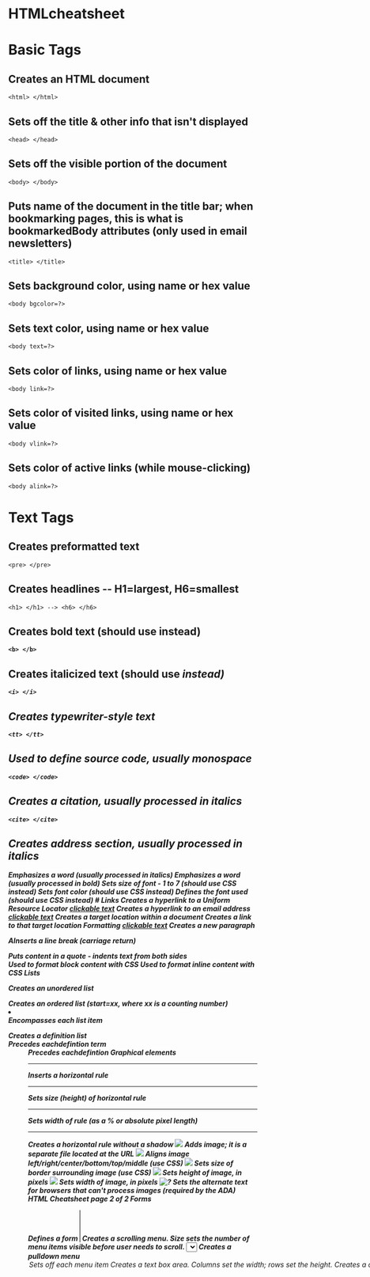 # HTMLcheatsheet
 
# Basic Tags

## Creates an HTML document
```<html> </html>```
## Sets off the title & other info that isn't displayed
```<head> </head>```
## Sets off the visible portion of the document

``` <body> </body> ```
## Puts name of the document in the title bar; when bookmarking pages, this is what is bookmarkedBody attributes (only used in email newsletters)
```<title> </title>```
## Sets background color, using name or hex value
```<body bgcolor=?>```
## Sets text color, using name or hex value
```<body text=?>```
## Sets color of links, using name or hex value
```<body link=?>```
## Sets color of visited links, using name or hex value
```<body vlink=?>```
## Sets color of active links (while mouse-clicking)
```<body alink=?>```
# Text Tags
## Creates preformatted text
```<pre> </pre>```
## Creates headlines -- H1=largest, H6=smallest
```<h1> </h1> --> <h6> </h6>```
## Creates bold text (should use <strong> instead)
```<b> </b>```
## Creates italicized text (should use <em> instead)
```<i> </i>```
## Creates typewriter-style text
```<tt> </tt>```
## Used to define source code, usually monospace
```<code> </code>```
## Creates a citation, usually processed in italics
```<cite> </cite>```
## Creates address section, usually processed in italics
<address> </address>
Emphasizes a word (usually processed in italics)
<em> </em>
Emphasizes a word (usually processed in bold)
<strong> </strong>
Sets size of font - 1 to 7 (should use CSS instead)
<font size=?> </font>
Sets font color (should use CSS instead)
<font color=?> </font>
Defines the font used (should use CSS instead)
<font face=?> </font>
# Links
Creates a hyperlink to a Uniform Resource Locator
<a href="URL">clickable text</a>
Creates a hyperlink to an email address
<a href="mailto:EMAIL_ADDRESS">clickable text</a>
Creates a target location within a document
<a name="NAME">
Creates a link to that target location
Formatting
<a href="#NAME">clickable text</a>
Creates a new paragraph
<p> </p>
AInserts a line break (carriage return)
<br>
<blockquote> </blockquote>
Puts content in a quote - indents text from both sides
<div> </div>
Used to format block content with CSS
<span> </span>
Used to format inline content with CSS
Lists
<ul> </ul>
Creates an unordered list
<ol start=?> </ol>
Creates an ordered list (start=xx,
where xx is a counting number)
<li> </li>
Encompasses each list item
<dl> </dl>
Creates a definition list
<dt>
 Precedes eachdefintion term
<dd>
 Precedes eachdefintion
 Graphical elements
<hr>
Inserts a horizontal rule
<hr size=?>
Sets size (height) of horizontal rule
<hr width=?>
Sets width of rule (as a % or absolute pixel length)
<hr noshade>
Creates a horizontal rule without a shadow
<img src="URL" />
Adds image; it is a separate file located at the URL
<img src="URL" align=?>
Aligns image left/right/center/bottom/top/middle (use CSS)
<img src="URL" border=?>
Sets size of border surrounding image (use CSS)
<img src="URL" height=?>
Sets height of image, in pixels
<img src="URL" width=?>
Sets width of image, in pixels
<img src="URL" alt=?>
Sets the alternate text for browsers that can't
process images (required by the ADA)
 HTML Cheatsheet page 2 of 2
Forms
<form> </form>
Defines a form
<select multiple name=? size=?> </select>
Creates a scrolling menu. Size sets the number of
menu items visible before user needs to scroll.
<select name=?> </select>
Creates a pulldown menu
<option>
Sets off each menu item
<textarea name=? cols="x" rows="y"></textarea>
Creates a text box area. Columns set the width;
rows set the height.
<input type="checkbox" name=? value=?>
Creates a checkbox.
<input type="checkbox" name=? value=? checked>
Creates a checkbox which is pre-checked.
<input type="radio" name=? value=?>
Creates a radio button.
<input type="radio" name=? value=? checked>
Creates a radio button which is pre-checked.
<input type="text" name=? size=?>
Creates a one-line text area. Size sets length, in
characters.
<input type="submit" value=?>
Creates a submit button. Value sets the text in the
submit button.
<input type="image" name=? src=? border=? alt=?>
Creates a submit button using an image.
<input type="reset">
Creates a reset button
Tables (use only for data layout - use CSS for page layout) Table attributes (only use for email newsletters)
<table> </table>
Creates a table
<tr> </tr>
Sets off each row in a table
<td> </td>
Sets off each cell in a row
<th> </th>
Sets off the table header (a normal cell with bold,
centered text)
<table border=?>
Sets the width of the border around table cells
<table cellspacing=?>
Sets amount of space between table cells
<table cellpadding=?>
Sets amount of space between a cell's border and
its contents
<table width=?>
Sets width of the table in pixels or as a percentage
<tr align=?>
Sets alignment for cells within the row
(left/center/right)
<td align=?>
Sets alignment for cells (left/center/right)
<tr valign=?>
Sets vertical alignment for cells within the row
(top/middle/bottom)
<td valign=?>
Sets vertical alignment for cell (top/middle/bottom)
<td rowspan=?>
Sets number of rows a cell should span (default=1)
<td colspan=?>
Sets number of columns a cell should span
<td nowrap>
Prevents lines within a cell from being broken to fit
HTML5 input tag attributes
(not all browsers support; visit http://caniuse.com
 for details)
<input type="email" name=?>
 Sets a single-line textbox for email addresses
<input type="url" name=?>
 Sets a single-line textbox for URLs
<input type="number" name=?>
 Sets a single-line textbox for a number
<input type="range" name=?>
 Sets a single-line text box for a range of numbers
<input type="date/month/week/time" name=?>
 Sets a single-line text box with a calendar
 showing the date/month/week/time
<input type="search" name=?>
 Sets a single-line text box for searching
<input type="color" name=?>
 Sets a single-line text box for picking a color 
